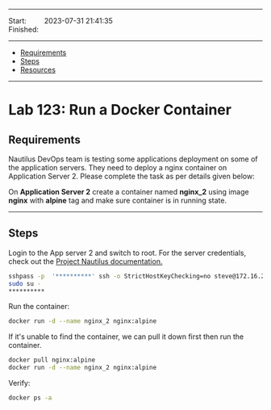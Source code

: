 
------------------------------

Start: &nbsp;&nbsp;&nbsp;&nbsp;&nbsp;&nbsp;&nbsp;&nbsp;2023-07-31 21:41:35  
Finished: &nbsp;&nbsp;

------------------------------

- [Requirements](#requirements)
- [Steps](#steps)
- [Resources](#resources)

------------------------------

# Lab 123: Run a Docker Container

## Requirements

Nautilus DevOps team is testing some applications deployment on some of the application servers. They need to deploy a nginx container on Application Server 2. Please complete the task as per details given below:

On **Application Server 2** create a container named **nginx_2** using image **nginx** with **alpine** tag and make sure container is in running state.

------------------------------

## Steps

Login to the App server 2 and switch to root. For the server credentials, check out the [Project Nautilus documentation.](https://kodekloudhub.github.io/kodekloud-engineer/docs/projects/nautilus)

```bash
sshpass -p  '**********' ssh -o StrictHostKeyChecking=no steve@172.16.238.11
sudo su -
********** 
```

Run the container:

```bash
docker run -d --name nginx_2 nginx:alpine
```

If it's unable to find the container, we can pull it down first then run the container.

```bash
docker pull nginx:alpine
docker run -d --name nginx_2 nginx:alpine
```

Verify: 

```bash
docker ps -a 
```